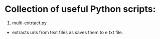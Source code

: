 # Collection of useful Python scripts:
1. multi-extrtact.py
- extracts urls from text files as saves them to e txt file.